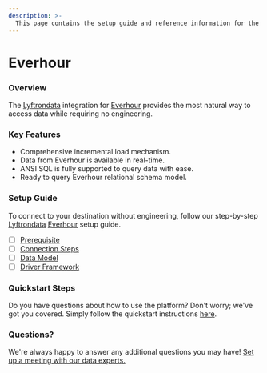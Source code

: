 ```yaml
---
description: >-
  This page contains the setup guide and reference information for the Everhour source connector.
---
```


# Everhour

### Overview

The [Lyftrondata](https://www.lyftrondata.com/) integration for [Everhour](https://www.lyftrondata.com/integration/business-analytics/everhour/) provides the most natural way to access data while requiring no engineering.

### Key Features

* Comprehensive incremental load mechanism.
* Data from Everhour is available in real-time.&#x20;
* ANSI SQL is fully supported to query data with ease.
* Ready to query Everhour relational schema model.

### Setup Guide

To connect to your destination without engineering, follow our step-by-step [Lyftrondata](https://www.lyftrondata.com/)  [Everhour](https://www.lyftrondata.com/integration/business-analytics/everhour/) setup guide.

* [ ] [Prerequisite](prerequisite.md)
* [ ] [Connection Steps](connection-steps.md)
* [ ] [Data Model](data-model/erd.md)
* [ ] [Driver Framework](driver-framework/)

### Quickstart Steps

Do you have questions about how to use the platform? Don't worry; we've got you covered. Simply follow the quickstart instructions [here](../README.md).

### Questions? <a href="#questions" id="questions"></a>

We're always happy to answer any additional questions you may have! [Set up a meeting with our data experts.](https://www.lyftrondata.com/book-a-meeting/)

